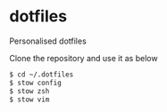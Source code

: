 # dotfiles
Personalised dotfiles


Clone the repository and use it as below
```bash
$ cd ~/.dotfiles
$ stow config
$ stow zsh
$ stow vim
```
